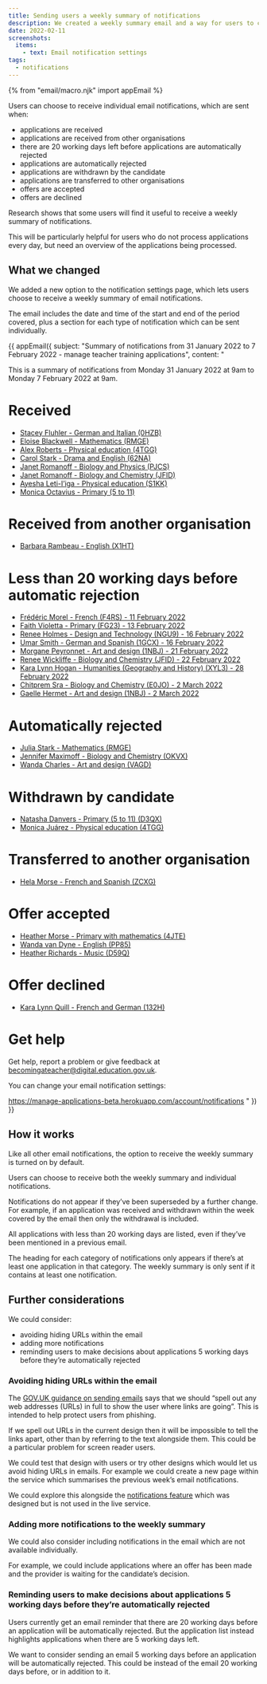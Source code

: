 ```yaml
---
title: Sending users a weekly summary of notifications
description: We created a weekly summary email and a way for users to choose whether to receive it.
date: 2022-02-11
screenshots:
  items:
    - text: Email notification settings
tags:
  - notifications
---
```


{% from "email/macro.njk" import appEmail %}

Users can choose to receive individual email notifications, which are sent when:

- applications are received
- applications are received from other organisations
- there are 20 working days left before applications are automatically rejected
- applications are automatically rejected
- applications are withdrawn by the candidate
- applications are transferred to other organisations
- offers are accepted
- offers are declined

Research shows that some users will find it useful to receive a weekly summary of notifications.

This will be particularly helpful for users who do not process applications every day, but need an overview of the applications being processed.

## What we changed

We added a new option to the notification settings page, which lets users choose to receive a weekly summary of email notifications.

The email includes the date and time of the start and end of the period covered, plus a section for each type of notification which can be sent individually.

<!-- markdownlint-disable MD001 MD025 -->

{{ appEmail({
  subject: "Summary of notifications from 31 January 2022 to 7 February 2022 - manage teacher training applications",
  content: "

This is a summary of notifications from Monday 31 January 2022 at 9am to Monday 7 February 2022 at 9am.

# Received

- [Stacey Fluhler - German and Italian (0HZB)](https://manage-applications-beta.herokuapp.com/)
- [Eloise Blackwell - Mathematics (RMGE)](https://manage-applications-beta.herokuapp.com/)
- [Alex Roberts - Physical education (4TGG)](https://manage-applications-beta.herokuapp.com/)
- [Carol Stark - Drama and English (62NA)](https://manage-applications-beta.herokuapp.com/)
- [Janet Romanoff - Biology and Physics (PJCS)](https://manage-applications-beta.herokuapp.com/)
- [Janet Romanoff - Biology and Chemistry (JFID)](https://manage-applications-beta.herokuapp.com/)
- [Ayesha Leti-I’iga - Physical education (S1KK)](https://manage-applications-beta.herokuapp.com/)
- [Monica Octavius - Primary (5 to 11)](https://manage-applications-beta.herokuapp.com/)

# Received from another organisation

- [Barbara Rambeau - English (X1HT)](https://manage-applications-beta.herokuapp.com/)

# Less than 20 working days before automatic rejection

- [Frédéric Morel - French (F4RS) - 11 February 2022](https://manage-applications-beta.herokuapp.com/)
- [Faith Violetta - Primary (FG23) - 13 February 2022](https://manage-applications-beta.herokuapp.com/)
- [Renee Holmes - Design and Technology (NGU9) - 16 February 2022](https://manage-applications-beta.herokuapp.com/)
- [Umar Smith - German and Spanish (1GCX) - 16 February 2022](https://manage-applications-beta.herokuapp.com/)
- [Morgane Peyronnet - Art and design (1NBJ) - 21 February 2022](https://manage-applications-beta.herokuapp.com/)
- [Renee Wickliffe - Biology and Chemistry (JFID) - 22 February 2022](https://manage-applications-beta.herokuapp.com/)
- [Kara Lynn Hogan - Humanities (Geography and History) (XYL3) - 28 February 2022](https://manage-applications-beta.herokuapp.com/)
- [Chitprem Sra - Biology and Chemistry (E0JO) - 2 March 2022](https://manage-applications-beta.herokuapp.com/)
- [Gaelle Hermet - Art and design (1NBJ) - 2 March 2022](https://manage-applications-beta.herokuapp.com/)

# Automatically rejected

- [Julia Stark - Mathematics (RMGE)](https://manage-applications-beta.herokuapp.com/)
- [Jennifer Maximoff - Biology and Chemistry (OKVX)](https://manage-applications-beta.herokuapp.com/)
- [Wanda Charles - Art and design (VAGD)](https://manage-applications-beta.herokuapp.com/)

# Withdrawn by candidate

- [Natasha Danvers - Primary (5 to 11) (D3QX)](https://manage-applications-beta.herokuapp.com/)
- [Monica Juárez - Physical education (4TGG)](https://manage-applications-beta.herokuapp.com/)

# Transferred to another organisation

- [Hela Morse - French and Spanish (ZCXG)](https://manage-applications-beta.herokuapp.com/)

# Offer accepted

- [Heather Morse - Primary with mathematics (4JTE)](https://manage-applications-beta.herokuapp.com/)
- [Wanda van Dyne - English (PP85)](https://manage-applications-beta.herokuapp.com/)
- [Heather Richards - Music (D59Q)](https://manage-applications-beta.herokuapp.com/)

# Offer declined

- [Kara Lynn Quill - French and German (132H)](https://manage-applications-beta.herokuapp.com/)

# Get help

Get help, report a problem or give feedback at [becomingateacher@digital.education.gov.uk](mailto:becomingateacher@digital.education.gov.uk).

You can change your email notification settings:

<https://manage-applications-beta.herokuapp.com/account/notifications>
  "
}) }}

## How it works

Like all other email notifications, the option to receive the weekly summary is turned on by default.

Users can choose to receive both the weekly summary and individual notifications.

Notifications do not appear if they’ve been superseded by a further change. For example, if an application was received and withdrawn within the week covered by the email then only the withdrawal is included.

All applications with less than 20 working days are listed, even if they’ve been mentioned in a previous email.

The heading for each category of notifications only appears if there’s at least one application in that category. The weekly summary is only sent if it contains at least one notification.

## Further considerations

We could consider:

- avoiding hiding URLs within the email
- adding more notifications
- reminding users to make decisions about applications 5 working days before they’re automatically rejected

### Avoiding hiding URLs within the email

The [GOV.UK guidance on sending emails](https://www.gov.uk/service-manual/design/sending-emails-and-text-messages) says that we should “spell out any web addresses (URLs) in full to show the user where links are going”. This is intended to help protect users from phishing.

If we spell out URLs in the current design then it will be impossible to tell the links apart, other than by referring to the text alongside them. This could be a particular problem for screen reader users.

We could test that design with users or try other designs which would let us avoid hiding URLs in emails. For example we could create a new page within the service which summarises the previous week’s email notifications.

We could explore this alongside the [notifications feature](/manage-teacher-training-applications/notifications/) which was designed but is not used in the live service.

### Adding more notifications to the weekly summary

We could also consider including notifications in the email which are not available individually.

For example, we could include applications where an offer has been made and the provider is waiting for the candidate’s decision.

### Reminding users to make decisions about applications 5 working days before they’re automatically rejected

Users currently get an email reminder that there are 20 working days before an application will be automatically rejected. But the application list instead highlights applications when there are 5 working days left.

We want to consider sending an email 5 working days before an application will be automatically rejected. This could be instead of the email 20 working days before, or in addition to it.
